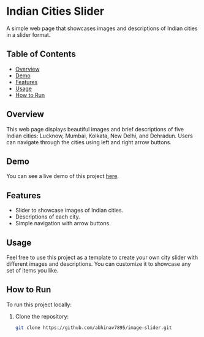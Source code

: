 # Indian Cities Slider

A simple web page that showcases images and descriptions of Indian cities in a slider format.

## Table of Contents

- [Overview](#overview)
- [Demo](#demo)
- [Features](#features)
- [Usage](#usage)
- [How to Run](#how-to-run)

## Overview

This web page displays beautiful images and brief descriptions of five Indian cities: Lucknow, Mumbai, Kolkata, New Delhi, and Dehradun. Users can navigate through the cities using left and right arrow buttons.

## Demo

You can see a live demo of this project [here](link-to-demo).

## Features

- Slider to showcase images of Indian cities.
- Descriptions of each city.
- Simple navigation with arrow buttons.

## Usage

Feel free to use this project as a template to create your own city slider with different images and descriptions. You can customize it to showcase any set of items you like.

## How to Run

To run this project locally:

1. Clone the repository:
   ```bash
   git clone https://github.com/abhinav7895/image-slider.git
